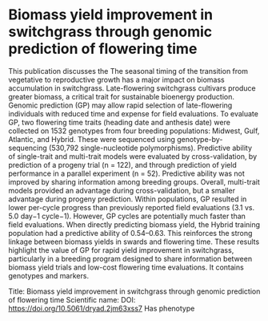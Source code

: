 # Biomass yield improvement in switchgrass through genomic prediction of flowering time

This publication discusses the The seasonal timing of the transition from vegetative to reproductive growth has a major impact on biomass accumulation in switchgrass. Late-flowering switchgrass cultivars produce greater biomass, a critical trait for sustainable bioenergy production. Genomic prediction (GP) may allow rapid selection of late-flowering individuals with reduced time and expense for field evaluations. To evaluate GP, two flowering time traits (heading date and anthesis date) were collected on 1532 genotypes from four breeding populations: Midwest, Gulf, Atlantic, and Hybrid. These were sequenced using genotype-by-sequencing (530,792 single-nucleotide polymorphisms). Predictive ability of single-trait and multi-trait models were evaluated by cross-validation, by prediction of a progeny trial (n = 122), and through prediction of yield performance in a parallel experiment (n = 52). Predictive ability was not improved by sharing information among breeding groups. Overall, multi-trait models provided an advantage during cross-validation, but a smaller advantage during progeny prediction. Within populations, GP resulted in lower per-cycle progress than previously reported field evaluations (3.1 vs. 5.0 day−1 cycle−1). However, GP cycles are potentially much faster than field evaluations. When directly predicting biomass yield, the Hybrid training population had a predictive ability of 0.54–0.63. This reinforces the strong linkage between biomass yields in swards and flowering time. These results highlight the value of GP for rapid yield improvement in switchgrass, particularly in a breeding program designed to share information between biomass yield trials and low-cost flowering time evaluations.
It contains  genotypes and  markers.

Title: Biomass yield improvement in switchgrass through genomic prediction of flowering time
Scientific name: 
DOI: https://doi.org/10.5061/dryad.2jm63xss7
Has phenotype 

